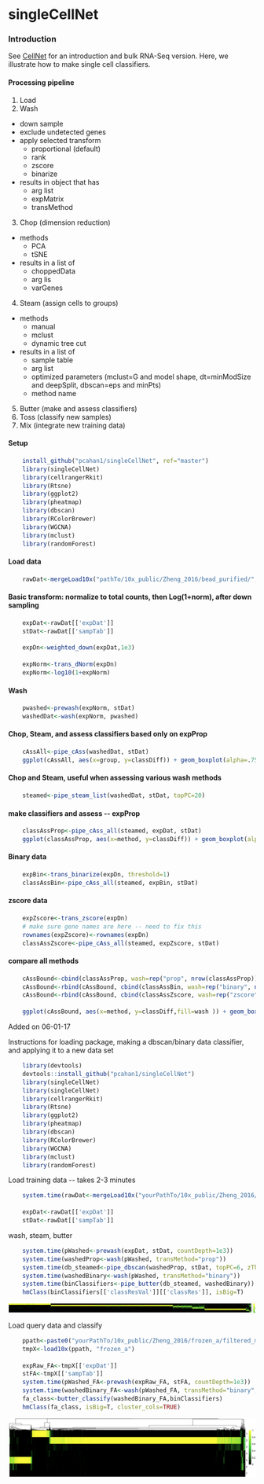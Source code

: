 # singleCellNet

### Introduction
See [CellNet](https://github.com/pcahan1/CellNet) for an introduction and bulk RNA-Seq version. Here, we illustrate how to make single cell classifiers.

#### Processing pipeline

1. Load
2. Wash 
  * down sample
  * exclude undetected genes
  * apply selected transform
    * proportional (default)
    * rank
    * zscore
    * binarize
  * results in object that has
    * arg list
    * expMatrix
    * transMethod
3. Chop (dimension reduction)
  * methods
    * PCA
    * tSNE
  * results in a list of
    * choppedData
    * arg lis
    * varGenes
4. Steam (assign cells to groups)
  * methods
    * manual
    * mclust
    * dynamic tree cut
  * results in a list of
    * sample table
    * arg list
    * optimized parameters (mclust=G and model shape, dt=minModSize and deepSplit, dbscan=eps and minPts)
    * method name
5. Butter (make and assess classifiers)
6. Toss (classify new samples)
7. Mix (integrate new training data)


#### Setup

```R
    install_github("pcahan1/singleCellNet", ref="master")
    library(singleCellNet)
    library(cellrangerRkit)
    library(Rtsne)
    library(ggplot2)
    library(pheatmap)
    library(dbscan)
    library(RColorBrewer)
    library(WGCNA)
    library(mclust)
    library(randomForest)
```
    
#### Load data
```R
    rawDat<-mergeLoad10x("pathTo/10x_public/Zheng_2016/bead_purified/", c("bcell_cd19", "cd34", "monocytes_cd14", "nkcell_cd56", "tcell_cd4_helper", "tcell_cd8_cytotoxic"), nCells=1e3))
```
#### Basic transform: normalize to total counts, then Log(1+norm), after down sampling
```R
    expDat<-rawDat[['expDat']]
    stDat<-rawDat[['sampTab']]

    expDn<-weighted_down(expDat,1e3)

    expNorm<-trans_dNorm(expDn)
    expNorm<-log10(1+expNorm)
```

#### Wash
```R
    pwashed<-prewash(expNorm, stDat)
    washedDat<-wash(expNorm, pwashed)
```

#### Chop, Steam, and assess classifiers based only on expProp
```R
    cAssAll<-pipe_cAss(washedDat, stDat)
    ggplot(cAssAll, aes(x=group, y=classDiff)) + geom_boxplot(alpha=.75,colour="black", outlier.colour="#BDBDBD", outlier.size=.5) + xlab("cluster") + theme_bw() + facet_wrap( ~ method)
```

#### Chop and Steam, useful when assessing various wash methods
```R
    steamed<-pipe_steam_list(washedDat, stDat, topPC=20)
```

#### make classifiers and assess -- expProp
```R
    classAssProp<-pipe_cAss_all(steamed, expDat, stDat)
    ggplot(classAssProp, aes(x=method, y=classDiff)) + geom_boxplot(alpha=.75,colour="black", outlier.colour="#BDBDBD", outlier.size=.5) + xlab("cluster") + theme_bw()
```
#### Binary data
```R
    expBin<-trans_binarize(expDn, threshold=1)
    classAssBin<-pipe_cAss_all(steamed, expBin, stDat)
```

#### zscore data
```R
    expZscore<-trans_zscore(expDn)
    # make sure gene names are here -- need to fix this
    rownames(expZscore)<-rownames(expDn)
    classAssZscore<-pipe_cAss_all(steamed, expZscore, stDat)
````

#### compare all methods
```R
    cAssBound<-cbind(classAssProp, wash=rep("prop", nrow(classAssProp)))
    cAssBound<-rbind(cAssBound, cbind(classAssBin, wash=rep("binary", nrow(classAssBin))))
    cAssBound<-rbind(cAssBound, cbind(classAssZscore, wash=rep("zscore", nrow(classAssZscore))))

    ggplot(cAssBound, aes(x=method, y=classDiff,fill=wash )) + geom_boxplot(alpha=.75,colour="black", outlier.colour="#BDBDBD", outlier.size=.5) + xlab("Steam method") + theme_bw()
```

Added on 06-01-17

Instructions for loading package, making a dbscan/binary data classifier, and applying it to a new data set

```R
    library(devtools)
    devtools::install_github("pcahan1/singleCellNet")
    library(singleCellNet)
    library(singleCellNet)
    library(cellrangerRkit)
    library(Rtsne)
    library(ggplot2)
    library(pheatmap)
    library(dbscan)
    library(RColorBrewer)
    library(WGCNA)
    library(mclust)
    library(randomForest)
```

Load training data -- takes 2-3 minutes
```R
    system.time(rawDat<-mergeLoad10x("yourPathTo/10x_public/Zheng_2016/bead_purified/", c("bcell_cd19", "cd34", "monocytes_cd14", "nkcell_cd56", "tcell_cd4_helper", "tcell_cd8_cytotoxic"), nCells=1e3))

    expDat<-rawDat[['expDat']]
    stDat<-rawDat[['sampTab']]
```

wash, steam, butter
```R
    system.time(pWashed<-prewash(expDat, stDat, countDepth=1e3))
    system.time(washedProp<-wash(pWashed, transMethod="prop"))
    system.time(db_steamed<-pipe_dbscan(washedProp, stDat, topPC=6, zThresh=2))
    system.time(washedBinary<-wash(pWashed, transMethod="binary"))
    system.time(binClassifiers<-pipe_butter(db_steamed, washedBinary))
    hmClass(binClassifiers[['classResVal']][['classRes']], isBig=T)
```
![](md_img/hm1.jpg)

Load query data and classify
```R
    ppath<-paste0("yourPathTo/10x_public/Zheng_2016/frozen_a/filtered_matrices_mex/hg19")
    tmpX<-load10x(ppath, "frozen_a")

    expRaw_FA<-tmpX[['expDat']]
    stFA<-tmpX[['sampTab']]
    system.time(pWashed_FA<-prewash(expRaw_FA, stFA, countDepth=1e3))
    system.time(washedBinary_FA<-wash(pWashed_FA, transMethod="binary",removeBad=FALSE))
    fa_class<-butter_classify(washedBinary_FA,binClassifiers)
    hmClass(fa_class, isBig=T, cluster_cols=TRUE) 
```

![](md_img/hm2.jpg)



